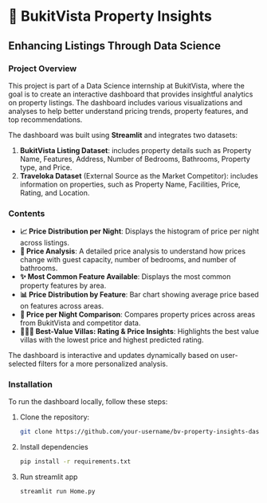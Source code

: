 # 🏡 BukitVista Property Insights
## Enhancing Listings Through Data Science

### Project Overview

This project is part of a Data Science internship at BukitVista, where the goal is to create an interactive dashboard that provides insightful analytics on property listings. The dashboard includes various visualizations and analyses to help better understand pricing trends, property features, and top recommendations.

The dashboard was built using **Streamlit** and integrates two datasets:
1. **BukitVista Listing Dataset**: includes property details such as Property Name, Features, Address, Number of Bedrooms, Bathrooms, Property type, and Price.
2. **Traveloka Dataset** (External Source as the Market Competitor): includes information on properties, such as Property Name, Facilities, Price, Rating, and Location.

### Contents

- **📈 Price Distribution per Night**: Displays the histogram of price per night across listings.
- **🔎 Price Analysis**: A detailed price analysis to understand how prices change with guest capacity, number of bedrooms, and number of bathrooms.
- **✨ Most Common Feature Available**: Displays the most common property features by area.
- **📊 Price Distribution by Feature**: Bar chart showing average price based on features across areas.
- **🤑 Price per Night Comparison**: Compares property prices across areas from BukitVista and competitor data.
- **🌟🌟🌟 Best-Value Villas: Rating & Price Insights**: Highlights the best value villas with the lowest price and highest predicted rating.

The dashboard is interactive and updates dynamically based on user-selected filters for a more personalized analysis.

### Installation

To run the dashboard locally, follow these steps:
1. Clone the repository:
   ```bash
   git clone https://github.com/your-username/bv-property-insights-dashboard.git
2. Install dependencies
   ```bash
   pip install -r requirements.txt
3. Run streamlit app
   ```bash
   streamlit run Home.py


